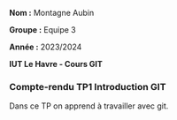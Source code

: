 **Nom :** Montagne Aubin 

**Groupe :** Equipe 3

**Année :** 2023/2024

**IUT Le Havre - Cours GIT**

### Compte-rendu TP1 Introduction GIT

Dans ce TP on apprend à travailler avec git.